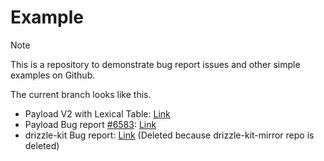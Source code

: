 # Example

> [!NOTE]
> This is a repository to demonstrate bug report issues and other simple examples on Github.

The current branch looks like this.

- Payload V2 with Lexical Table: [Link](https://github.com/SimYunSup/example-list/tree/payload/v2-lexical-table)
- Payload Bug report [#6583](https://github.com/payloadcms/payload/issues/6583): [Link](https://github.com/SimYunSup/example-list/tree/payload/bug-postgres-nested-id)
- drizzle-kit Bug report: [Link](https://github.com/SimYunSup/example-list/tree/drizzle-kit/jsonb-error) (Deleted because drizzle-kit-mirror repo is deleted)

